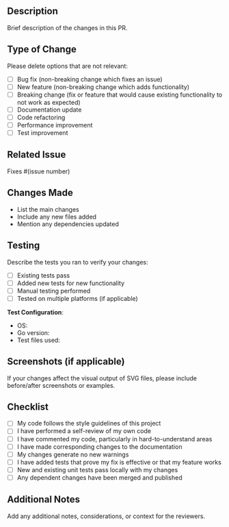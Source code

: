 ## Description

Brief description of the changes in this PR.

## Type of Change

Please delete options that are not relevant:

- [ ] Bug fix (non-breaking change which fixes an issue)
- [ ] New feature (non-breaking change which adds functionality)
- [ ] Breaking change (fix or feature that would cause existing functionality to not work as expected)
- [ ] Documentation update
- [ ] Code refactoring
- [ ] Performance improvement
- [ ] Test improvement

## Related Issue

Fixes #(issue number)

## Changes Made

- List the main changes
- Include any new files added
- Mention any dependencies updated

## Testing

Describe the tests you ran to verify your changes:

- [ ] Existing tests pass
- [ ] Added new tests for new functionality
- [ ] Manual testing performed
- [ ] Tested on multiple platforms (if applicable)

**Test Configuration**:
- OS: 
- Go version: 
- Test files used:

## Screenshots (if applicable)

If your changes affect the visual output of SVG files, please include before/after screenshots or examples.

## Checklist

- [ ] My code follows the style guidelines of this project
- [ ] I have performed a self-review of my own code
- [ ] I have commented my code, particularly in hard-to-understand areas
- [ ] I have made corresponding changes to the documentation
- [ ] My changes generate no new warnings
- [ ] I have added tests that prove my fix is effective or that my feature works
- [ ] New and existing unit tests pass locally with my changes
- [ ] Any dependent changes have been merged and published

## Additional Notes

Add any additional notes, considerations, or context for the reviewers.
